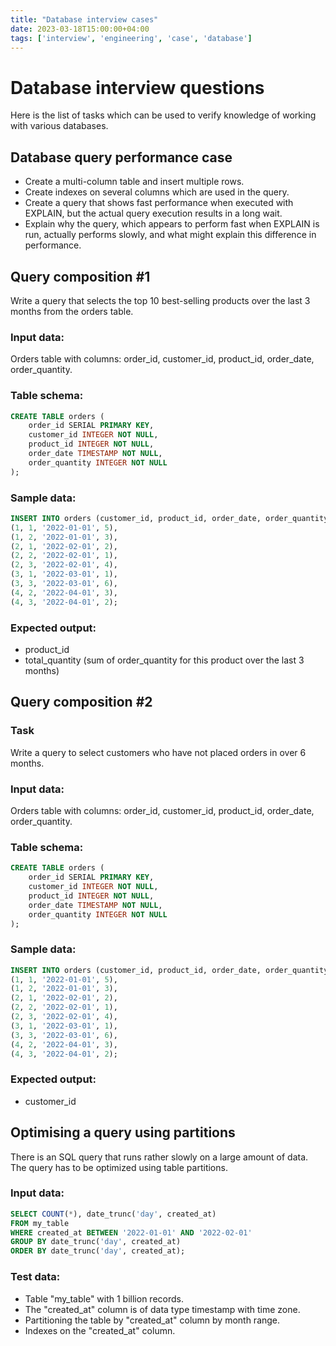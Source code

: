```yaml
---
title: "Database interview cases"
date: 2023-03-18T15:00:00+04:00
tags: ['interview', 'engineering', 'case', 'database']
---
```


# Database interview questions
Here is the list of tasks which can be used to verify knowledge of working with various databases.

<!--more-->
## Database query performance case

- Create a multi-column table and insert multiple rows.
- Create indexes on several columns which are used in the query.
- Create a query that shows fast performance when executed with EXPLAIN, but the actual query execution results in a long wait.
- Explain why the query, which appears to perform fast when EXPLAIN is run, actually performs slowly, and what might explain this difference in performance.

## Query composition #1
Write a query that selects the top 10 best-selling products over the last 3 months from the orders table.

### Input data:
Orders table with columns: order_id, customer_id, product_id, order_date, order_quantity.

### Table schema:

```sql
CREATE TABLE orders (
    order_id SERIAL PRIMARY KEY,
    customer_id INTEGER NOT NULL,
    product_id INTEGER NOT NULL,
    order_date TIMESTAMP NOT NULL,
    order_quantity INTEGER NOT NULL
);
```

### Sample data:
```sql
INSERT INTO orders (customer_id, product_id, order_date, order_quantity) VALUES
(1, 1, '2022-01-01', 5),
(1, 2, '2022-01-01', 3),
(2, 1, '2022-02-01', 2),
(2, 2, '2022-02-01', 1),
(2, 3, '2022-02-01', 4),
(3, 1, '2022-03-01', 1),
(3, 3, '2022-03-01', 6),
(4, 2, '2022-04-01', 3),
(4, 3, '2022-04-01', 2);
```

### Expected output:

- product_id
- total_quantity (sum of order_quantity for this product over the last 3 months)

## Query composition #2

### Task
Write a query to select customers who have not placed orders in over 6 months.

### Input data:
Orders table with columns: order_id, customer_id, product_id, order_date, order_quantity.

### Table schema:

```sql
CREATE TABLE orders (
    order_id SERIAL PRIMARY KEY,
    customer_id INTEGER NOT NULL,
    product_id INTEGER NOT NULL,
    order_date TIMESTAMP NOT NULL,
    order_quantity INTEGER NOT NULL
);
```
### Sample data:

```sql
INSERT INTO orders (customer_id, product_id, order_date, order_quantity) VALUES
(1, 1, '2022-01-01', 5),
(1, 2, '2022-01-01', 3),
(2, 1, '2022-02-01', 2),
(2, 2, '2022-02-01', 1),
(2, 3, '2022-02-01', 4),
(3, 1, '2022-03-01', 1),
(3, 3, '2022-03-01', 6),
(4, 2, '2022-04-01', 3),
(4, 3, '2022-04-01', 2);
```

### Expected output:
- customer_id

## Optimising a query using partitions

There is an SQL query that runs rather slowly on a large amount of data. The query has to be optimized using table partitions.

### Input data:
```sql
SELECT COUNT(*), date_trunc('day', created_at)
FROM my_table
WHERE created_at BETWEEN '2022-01-01' AND '2022-02-01'
GROUP BY date_trunc('day', created_at)
ORDER BY date_trunc('day', created_at);
```

### Test data:
- Table "my_table" with 1 billion records.
- The "created_at" column is of data type timestamp with time zone.
- Partitioning the table by "created_at" column by month range.
- Indexes on the "created_at" column.